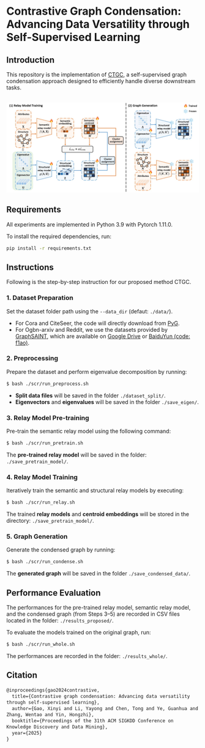 
# Contrastive Graph Condensation: Advancing Data Versatility through Self-Supervised Learning

## Introduction

This repository is the implementation of [CTGC](https://arxiv.org/abs/2411.17063), a self-supervised graph condensation approach designed to efficiently handle diverse downstream tasks.

\
![CTGC](fig.jpg)


## Requirements

All experiments are implemented in Python 3.9 with Pytorch 1.11.0.

To install the required dependencies, run:

```bash
pip install -r requirements.txt
```


## Instructions

Following is the step-by-step instruction for our proposed method CTGC.

### 1. Dataset Preparation 

Set the dataset folder path using the `--data_dir` (defaut: `./data/`).
* For Cora and CiteSeer, the code will directly download from [PyG](https://pyg.org/). 
* For Ogbn-arxiv and Reddit, we use the datasets provided by [GraphSAINT](https://github.com/GraphSAINT/GraphSAINT), which are available on [Google Drive](https://drive.google.com/open?id=1zycmmDES39zVlbVCYs88JTJ1Wm5FbfLz) or [BaiduYun (code: f1ao)](https://pan.baidu.com/s/1SOb0SiSAXavwAcNqkttwcg).


### 2. Preprocessing

Prepare the dataset and perform eigenvalue decomposition by running:

```bash
$ bash ./scr/run_preprocess.sh
```

* **Split data files** will be saved in the folder `./dataset_split/`.
* **Eigenvectors** and **eigenvalues** will be saved in the folder `./save_eigen/`.

### 3. Relay Model Pre-training

Pre-train the semantic relay model using the following command:

```bash
$ bash ./scr/run_pretrain.sh
```
The **pre-trained relay model** will be saved in the folder: `./save_pretrain_model/`.


### 4. Relay Model Training

Iteratively train the semantic and structural relay models by executing:

```bash
$ bash ./scr/run_relay.sh
```
The trained **relay models** and **centroid embeddings** will be stored in the directory: `./save_pretrain_model/`.


### 5. Graph Generation

Generate the condensed graph by running:

```bash
$ bash ./scr/run_condense.sh
```
The **generated graph** will be saved in the folder `./save_condensed_data/`.

## Performance Evaluation

The performances for the pre-trained relay model, semantic relay model, and the condensed graph (from Steps 3–5) are recorded in CSV files located in the folder: `./results_proposed/`.

To evaluate the models trained on the original graph, run:
```bash
$ bash ./scr/run_whole.sh
```
The performances are recorded in the folder: `./results_whole/`.



## Citation

```
@inproceedings{gao2024contrastive,
  title={Contrastive graph condensation: Advancing data versatility through self-supervised learning},
  author={Gao, Xinyi and Li, Yayong and Chen, Tong and Ye, Guanhua and Zhang, Wentao and Yin, Hongzhi},
  booktitle={Proceedings of the 31th ACM SIGKDD Conference on Knowledge Discovery and Data Mining},
  year={2025}
}
```
